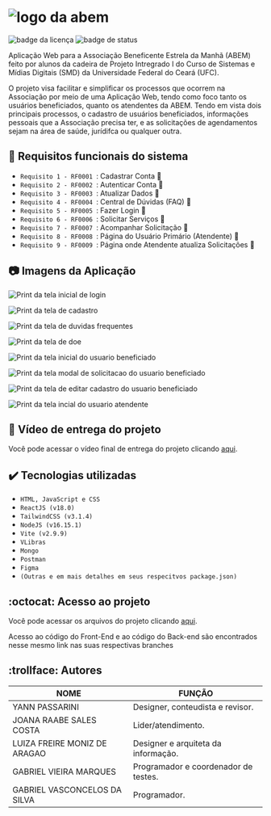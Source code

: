 # ![logo da abem](https://github.com/Gabriel-Vasconcelos/app-abem/blob/master/imgs-readme/logo-abem.png)
![badge da licença](https://img.shields.io/github/license/Gabriel-Vasconcelos/app-abem)
![badge de status](https://img.shields.io/badge/status-em%20desenvolvimento-green)

Aplicação Web para a Associação Beneficente Estrela da Manhã (ABEM) feito por alunos da cadeira de Projeto Intregrado I do Curso de Sistemas e Mídias Digitais (SMD) da Universidade Federal do Ceará (UFC).

O projeto visa facilitar e simplificar os processos que ocorrem na Associação por meio de uma Aplicação Web, tendo como foco tanto os usuários beneficiados, quanto os atendentes da ABEM. Tendo em vista dois principais processos, o cadastro de usuários beneficiados, informações pessoais que a Associação precisa ter, e as solicitações de agendamentos sejam na área de saúde, jurídifca ou qualquer outra.


## :hammer: Requisitos funcionais do sistema

- `Requisito 1 - RF0001 `: Cadastrar Conta :black_square_button:
- `Requisito 2 - RF0002 `: Autenticar Conta :black_square_button:
- `Requisito 3 - RF0003 `: Atualizar Dados :black_square_button:
- `Requisito 4 - RF0004 `: Central de Dúvidas (FAQ) :black_square_button:
- `Requisito 5 - RF0005 `: Fazer Login :black_square_button:
- `Requisito 6 - RF0006 `: Solicitar Serviços :black_square_button:
- `Requisito 7 - RF0007 `: Acompanhar Solicitação :black_square_button:
- `Requisito 8 - RF0008 `: Página do Usuário Primário (Atendente) :black_square_button:
- `Requisito 9 - RF0009 `: Página onde Atendente atualiza Solicitações :black_square_button:

## :camera: Imagens da Aplicação

![Print da tela inicial de login ](https://github.com/Gabriel-Vasconcelos/app-abem/blob/master/imgs-readme/print-1.png)

![Print da tela de cadastro ](https://github.com/Gabriel-Vasconcelos/app-abem/blob/master/imgs-readme/print-2.png)

![Print da tela de duvidas frequentes ](https://github.com/Gabriel-Vasconcelos/app-abem/blob/master/imgs-readme/print-3.png)

![Print da tela de doe ](https://github.com/Gabriel-Vasconcelos/app-abem/blob/master/imgs-readme/print-4.png)

![Print da tela inicial do usuario beneficiado](https://github.com/Gabriel-Vasconcelos/app-abem/blob/master/imgs-readme/print-5.png)

![Print da tela modal de solicitacao do usuario beneficiado](https://github.com/Gabriel-Vasconcelos/app-abem/blob/master/imgs-readme/print-6.png)

![Print da tela de editar cadastro do usuario beneficiado](https://github.com/Gabriel-Vasconcelos/app-abem/blob/master/imgs-readme/print-7.png)

![Print da tela incial do usuario atendente](https://github.com/Gabriel-Vasconcelos/app-abem/blob/master/imgs-readme/print-8.png)


## :movie_camera: Vídeo de entrega do projeto 
Você pode acessar o vídeo final de entrega do projeto clicando [aqui](https://youtu.be/a9mAKSfcaQw).


## :heavy_check_mark: Tecnologias utilizadas

- ``HTML, JavaScript e CSS``
- ``ReactJS (v18.0)``
- ``TailwindCSS (v3.1.4)``
- ``NodeJS (v16.15.1)``
- ``Vite (v2.9.9)``
- ``VLibras``
- ``Mongo``
- ``Postman``
- ``Figma``
- ``(Outras e em mais detalhes em seus respecitvos package.json)``


## :octocat: Acesso ao projeto 

Você pode acessar os arquivos do projeto clicando [aqui](https://github.com/Gabriel-Vasconcelos/app-abem).

Acesso ao código do Front-End e ao código do Back-end são encontrados nesse mesmo link nas suas respectivas branches

## :trollface: Autores


|            NOME               |           FUNÇÃO           |
|  ---------------------------- |  --------------------------|
|  YANN PASSARINI               | Designer, conteudista e revisor.      |
|  JOANA RAABE SALES COSTA      | Lider/atendimento.                    |
|  LUIZA FREIRE MONIZ DE ARAGAO | Designer e arquiteta da informação.   |
|  GABRIEL VIEIRA MARQUES       | Programador e coordenador de testes.  |
|  GABRIEL VASCONCELOS DA SILVA | Programador.                          |

